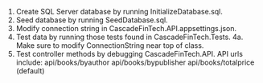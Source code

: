 1. Create SQL Server database by running InitializeDatabase.sql.
2. Seed database by running SeedDatabase.sql.
3. Modify connection string in CascadeFinTech.API.appsettings.json.
4. Test data by running those tests found in CascadeFinTech.Tests.
    4a. Make sure to modify ConnectionString near top of class.
5. Test controller methods by debugging CascadeFinTech.API. API urls include:
    api/books/byauthor
    api/books/bypublisher
    api/books/totalprice (default)